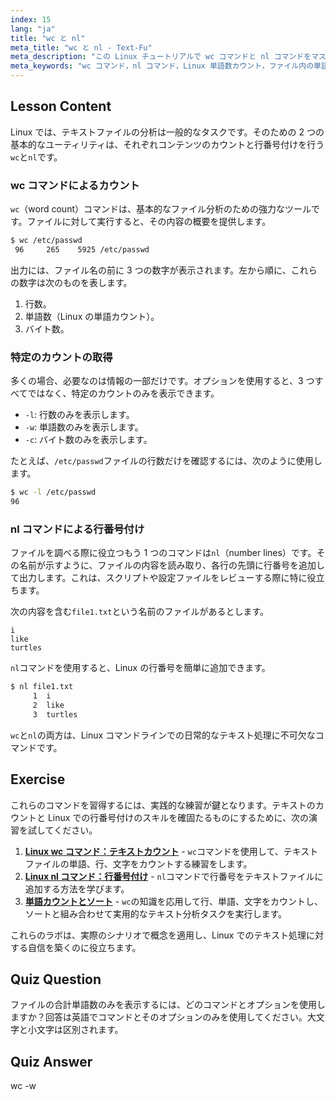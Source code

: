 ```yaml
---
index: 15
lang: "ja"
title: "wc と nl"
meta_title: "wc と nl - Text-Fu"
meta_description: "この Linux チュートリアルで wc コマンドと nl コマンドをマスターしましょう。Linux での単語数の数え方、ファイルへの行番号の追加方法、基本的なファイル分析の方法を学びます。コマンドラインスキルを向上させたい初心者にとって完璧なガイドです。"
meta_keywords: "wc コマンド，nl コマンド，Linux 単語数カウント，ファイル内の単語数を数える Linux, Linux 行番号，nl コマンド Linux, ファイル分析，テキスト処理 Linux, Linux コマンドライン，初心者向け Linux チュートリアル"
---
```


## Lesson Content

Linux では、テキストファイルの分析は一般的なタスクです。そのための 2 つの基本的なユーティリティは、それぞれコンテンツのカウントと行番号付けを行う`wc`と`nl`です。

### wc コマンドによるカウント

`wc`（word count）コマンドは、基本的なファイル分析のための強力なツールです。ファイルに対して実行すると、その内容の概要を提供します。

```bash
$ wc /etc/passwd
 96     265    5925 /etc/passwd
```

出力には、ファイル名の前に 3 つの数字が表示されます。左から順に、これらの数字は次のものを表します。

1.  行数。
2.  単語数（Linux の単語カウント）。
3.  バイト数。

### 特定のカウントの取得

多くの場合、必要なのは情報の一部だけです。オプションを使用すると、3 つすべてではなく、特定のカウントのみを表示できます。

- `-l`: 行数のみを表示します。
- `-w`: 単語数のみを表示します。
- `-c`: バイト数のみを表示します。

たとえば、`/etc/passwd`ファイルの行数だけを確認するには、次のように使用します。

```bash
$ wc -l /etc/passwd
96
```

### nl コマンドによる行番号付け

ファイルを調べる際に役立つもう 1 つのコマンドは`nl`（number lines）です。その名前が示すように、ファイルの内容を読み取り、各行の先頭に行番号を追加して出力します。これは、スクリプトや設定ファイルをレビューする際に特に役立ちます。

次の内容を含む`file1.txt`という名前のファイルがあるとします。

```plaintext
i
like
turtles
```

`nl`コマンドを使用すると、Linux の行番号を簡単に追加できます。

```bash
$ nl file1.txt
     1	i
     2	like
     3	turtles
```

`wc`と`nl`の両方は、Linux コマンドラインでの日常的なテキスト処理に不可欠なコマンドです。

## Exercise

これらのコマンドを習得するには、実践的な練習が鍵となります。テキストのカウントと Linux での行番号付けのスキルを確固たるものにするために、次の演習を試してください。

1.  **[Linux wc コマンド：テキストカウント](https://labex.io/ja/labs/linux-linux-wc-command-text-counting-219200)** - `wc`コマンドを使用して、テキストファイルの単語、行、文字をカウントする練習をします。
2.  **[Linux nl コマンド：行番号付け](https://labex.io/ja/labs/linux-linux-nl-command-line-numbering-210988)** - `nl`コマンドで行番号をテキストファイルに追加する方法を学びます。
3.  **[単語カウントとソート](https://labex.io/ja/labs/linux-word-count-and-sorting-388125)** - `wc`の知識を応用して行、単語、文字をカウントし、ソートと組み合わせて実用的なテキスト分析タスクを実行します。

これらのラボは、実際のシナリオで概念を適用し、Linux でのテキスト処理に対する自信を築くのに役立ちます。

## Quiz Question

ファイルの合計単語数のみを表示するには、どのコマンドとオプションを使用しますか？回答は英語でコマンドとそのオプションのみを使用してください。大文字と小文字は区別されます。

## Quiz Answer

wc -w

